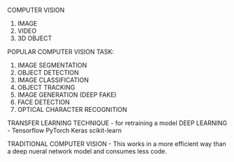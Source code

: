 COMPUTER VISION 
  1. IMAGE 
  2. VIDEO
  3. 3D OBJECT
  
  
POPULAR COMPUTER VISION TASK:
  1. IMAGE SEGMENTATION
  2. OBJECT DETECTION
  3. IMAGE CLASSIFICATION
  4. OBJECT TRACKING 
  5. IMAGE GENERATION (DEEP FAKE)
  6. FACE DETECTION
  7. OPTICAL CHARACTER RECOGNITION

TRANSFER LEARNING TECHNIQUE - for retraining a model 
DEEP LEARNING - 
Tensorflow
PyTorch
Keras 
scikit-learn


TRADITIONAL COMPUTER VISION - This works in a more efficient way than a deep nueral network model and consumes less code.
